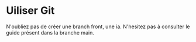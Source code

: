 # Uiliser Git

N'oubliez pas de créer une branch front, une ia. N'hesitez pas à consulter le guide présent dans la branche main.
